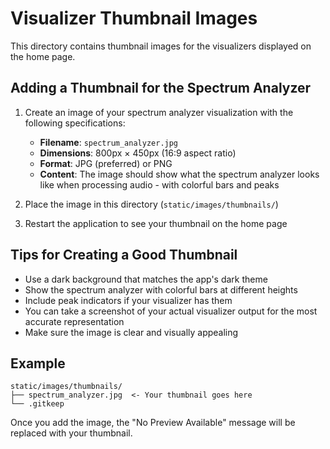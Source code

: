 # Visualizer Thumbnail Images

This directory contains thumbnail images for the visualizers displayed on the home page.

## Adding a Thumbnail for the Spectrum Analyzer

1. Create an image of your spectrum analyzer visualization with the following specifications:
   - **Filename**: `spectrum_analyzer.jpg`
   - **Dimensions**: 800px × 450px (16:9 aspect ratio)
   - **Format**: JPG (preferred) or PNG
   - **Content**: The image should show what the spectrum analyzer looks like when processing audio - with colorful bars and peaks

2. Place the image in this directory (`static/images/thumbnails/`)

3. Restart the application to see your thumbnail on the home page

## Tips for Creating a Good Thumbnail

- Use a dark background that matches the app's dark theme
- Show the spectrum analyzer with colorful bars at different heights
- Include peak indicators if your visualizer has them
- You can take a screenshot of your actual visualizer output for the most accurate representation
- Make sure the image is clear and visually appealing

## Example

```
static/images/thumbnails/
├── spectrum_analyzer.jpg  <- Your thumbnail goes here
└── .gitkeep
```

Once you add the image, the "No Preview Available" message will be replaced with your thumbnail.

